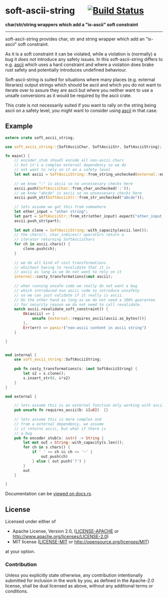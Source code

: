 
# soft-ascii-string &emsp; [![Build Status](https://travis-ci.org/1aim/soft_ascii_string.svg?branch=master)](https://travis-ci.org/1aim/soft_ascii_string)

**char/str/string wrappers which add a "is-ascii" soft constraint**

---

soft-ascii-string provides char, str and string wrapper which 
add an "is-ascii" soft constraint. 

As it is a soft constraint it can be violated, while a violation
is (normally) a bug it _does not_ introduce any safety issues.
In this soft-ascii-string differs to e.g. [ascii](https://crates.io/crates/ascii)
which uses a hard constraint and where a violation does brake
rust safety and potentially introduces undefined behaviour.

Soft-ascii-string is suited for situations where many places 
(e.g. external libraries) output strings which should be
ascii and which you do not want to iterate over to assure
they are ascii but where you neither want to use a unsafe
conversions as it would be required by the ascii crate.

This crate is not necessarily suited if you want to rally on the string
being ascii on a safety level, you might want to consider using
[ascii](https://crates.io/crates/ascii) in that case.

## Example

```rust
extern crate soft_ascii_string;

use soft_ascii_string::{SoftAsciiChar, SoftAsciiStr, SoftAsciiString};

fn main() {
    // encoder_stub shoudl encode all non-ascii chars
    // but it's a complex external dependency so we do 
    // not want to rely on it on a safety level
    let mut ascii = SoftAsciiString::from_string_unchecked(external::encoder_stub("magic↓"));
    
    // we know ":" is ascii so no unsessesary checks here
    ascii.push(SoftAsciiChar::from_char_unchecked(':'));
    // we know "abcde" is ascii so no unsessesary checks here
    ascii.push_str(SoftAsciiStr::from_str_unchecked("abcde"));
    
    // lets assume we got this from somewhere
    let other_input = "other string";
    let part = SoftAsciiStr::from_str(other_input).expect("other_input should have been ascii");
    ascii.push_str(part);
    
    let mut clone = SoftAsciiString::with_capacity(ascii.len());
    // the chars(), char_indices() operators return a
    // iterator returning SoftAsciiChars
    for ch in ascii.chars() {
        clone.push(ch);
    }
    
    // we do all kind of cost transformations
    // whichout having to revalidate that it is
    // ascii as long as we do not want to rely on it
    internal::costy_transformations(&mut ascii);
    
    // when running unsafe code we really do not want a bug
    // which introduced non ascii code to introduce unsafety
    // so we can just validate if it really is ascii.
    // On the other hand as long as we do not need a 100% guarantee
    // for security reason we do not need to call revalidate.
    match ascii.revalidate_soft_constraint() {
        Ok(ascii) => {
            unsafe {external::requires_ascii(ascii.as_bytes())}
        },
        Err(err) => panic!("non-ascii content in ascii string")
    }

}


mod internal {
    use soft_ascii_string::SoftAsciiString;
    
    pub fn costy_transformations(s: &mut SoftAsciiString) {
        let s2 = s.clone();
        s.insert_str(0, &*s2)
    }
}

mod external {

    // lets assume this is an external function only working with ascii
    pub unsafe fn requires_ascii(b: &[u8])  {}
    
    // lets assume this is more complex and 
    // from a external dependency, we assume
    // it returns ascii, but what if there is
    // a bug
    pub fn encoder_stub(s: &str) -> String {
        let mut out = String::with_capacity(s.len());
        for ch in s.chars() {
            if ' ' <= ch && ch <= '~' {
                out.push(ch)
            } else { out.push('?') }
        }
        out
    }

}

```

Documentation can be [viewed on docs.rs](https://docs.rs/soft-ascii-string).


## License

Licensed under either of

 * Apache License, Version 2.0, ([LICENSE-APACHE](LICENSE-APACHE) or http://www.apache.org/licenses/LICENSE-2.0)
 * MIT license ([LICENSE-MIT](LICENSE-MIT) or http://opensource.org/licenses/MIT)

at your option.

### Contribution

Unless you explicitly state otherwise, any contribution intentionally submitted
for inclusion in the work by you, as defined in the Apache-2.0 license, shall be dual licensed as above, without any
additional terms or conditions.
